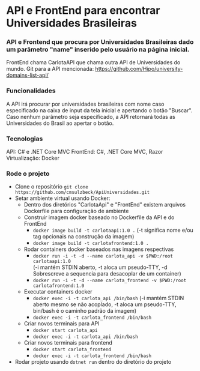 API e FrontEnd para encontrar Universidades Brasileiras
=================================

### API e Frontend que procura por Universidades Brasileiras dado um parâmetro "name" inserido pelo usuário na página inicial.

FrontEnd chama CarlotaAPI que chama outra API de Universidades do mundo. Git para a API mencionada: https://github.com/Hipo/university-domains-list-api/


### Funcionalidades

A API irá procurar por universidades brasileiras com nome caso especificado na caixa de input da tela inicial e apertando o botão "Buscar". 
Caso nenhum parâmetro seja específicado, a API retornará todas as Universidades do Brasil ao apertar o botão.

### Tecnologias

API: C# e .NET Core MVC
FrontEnd: C#, .NET Core MVC, Razor
Virtualização: Docker

### Rode o projeto

- Clone o repositório `git clone https://github.com/cmsulzbeck/ApiUniversidades.git`
- Setar ambiente virtual usando Docker:
  - Dentro dos diretórios "CarlotaApi" e "FrontEnd" existem arquivos Dockerfile para configuração de ambiente
  - Construir imagem docker baseado no Dockerfile da API e do FrontEnd 
    - `docker image build -t carlotaapi:1.0 .` (-t significa nome e/ou tag opcionais na construção da imagem)
    - `docker image build -t carlotafrontend:1.0 .`
  - Rodar containers docker baseados nas imagens respectivas 
    - `docker run -i -t -d --name carlota_api -v $PWD:/root carlotaapi:1.0`<br /> (-i mantém STDIN aberto, -t aloca um pseudo-TTY, -d Sobrescreve a sequencia para desacoplar de um container)
    - `docker run -i -t -d --name carlota_frontend -v $PWD:/root carlotafrontend:1.0` 
  - Executar containers docker
    - `docker exec -i -t carlota_api /bin/bash` (-i mantém STDIN aberto mesmo se não acoplado, -t aloca um pseudo-TTY, bin/bash é o caminho padrão da imagem)
    - `docker exec -i -t carlota_frontend /bin/bash`
  - Criar novos terminais para API
    - `docker start carlota_api`
    - `docker exec -i -t carlota_api /bin/bash`
  - Criar novos terminais para frontend
    - `docker start carlota_frontend`
    - `docker exec -i -t carlota_frontend /bin/bash`
- Rodar projeto usando `dotnet run` dentro do diretório do projeto

